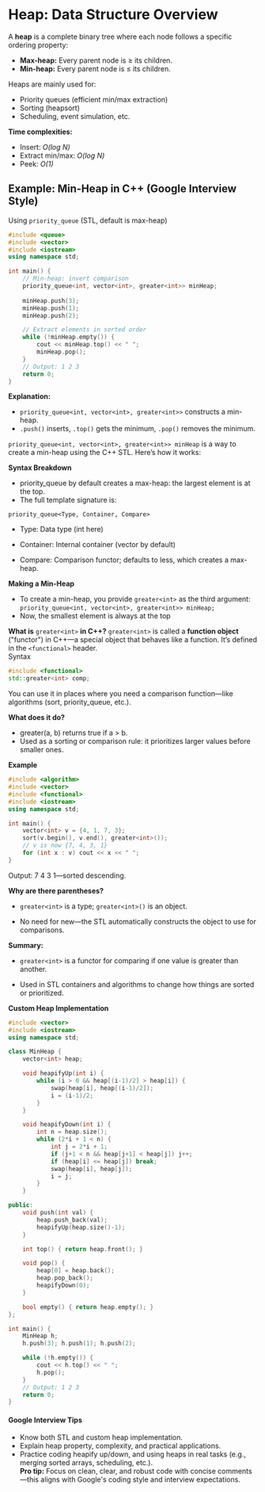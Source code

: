 # Heap: Data Structure Overview
A **heap** is a complete binary tree where each node follows a specific ordering property:
* **Max-heap:** Every parent node is ≥ its children.
* **Min-heap:** Every parent node is ≤ its children.  

Heaps are mainly used for:
* Priority queues (efficient min/max extraction)
* Sorting (heapsort)
* Scheduling, event simulation, etc.  

**Time complexities:**
* Insert: *O(log N)*
* Extract min/max: *O(log N)*
* Peek: *O(1)*

## Example: Min-Heap in C++ (Google Interview Style)
Using `priority_queue` (STL, default is max-heap)
```cpp
#include <queue>
#include <vector>
#include <iostream>
using namespace std;

int main() {
    // Min-heap: invert comparison
    priority_queue<int, vector<int>, greater<int>> minHeap;
    
    minHeap.push(3);
    minHeap.push(1);
    minHeap.push(2);

    // Extract elements in sorted order
    while (!minHeap.empty()) {
        cout << minHeap.top() << " ";
        minHeap.pop();
    }
    // Output: 1 2 3
    return 0;
}
```
**Explanation:**  
* `priority_queue<int, vector<int>, greater<int>>` constructs a min-heap.  
* `.push()` inserts, `.top()` gets the minimum, `.pop()` removes the minimum.
  
`priority_queue<int, vector<int>, greater<int>> minHeap` is a way to create a min-heap using the C++ STL. Here’s how it works:
  

**Syntax Breakdown**
* priority_queue<T> by default creates a max-heap: the largest element is at the top.
* The full template signature is:
  
`priority_queue<Type, Container, Compare>`
  
* Type: Data type (int here)

* Container: Internal container (vector<int> by default)

* Compare: Comparison functor; defaults to less<Type>, which creates a max-heap. 

  
**Making a Min-Heap** 
  
* To create a min-heap, you provide `greater<int>` as the third argument:  
`priority_queue<int, vector<int>, greater<int>> minHeap;`
* Now, the smallest element is always at the top

  
**What is** `greater<int>` **in C++?**
`greater<int>` is called a **function object** ("functor") in C++—a special object that behaves like a function. It’s defined in the `<functional>` header.  
Syntax
  
```cpp
#include <functional>
std::greater<int> comp;
```
You can use it in places where you need a comparison function—like algorithms (sort, priority_queue, etc.).  

**What does it do?**  
* greater<int>(a, b) returns true if a > b.
* Used as a sorting or comparison rule: it prioritizes larger values before smaller ones.  

**Example**  
```cpp
#include <algorithm>
#include <vector>
#include <functional>
#include <iostream>
using namespace std;

int main() {
    vector<int> v = {4, 1, 7, 3};
    sort(v.begin(), v.end(), greater<int>());
    // v is now {7, 4, 3, 1}
    for (int x : v) cout << x << " ";
}
```

Output: 7 4 3 1—sorted descending.

  
**Why are there parentheses?**  
* `greater<int>` is a type; `greater<int>()` is an object.

* No need for new—the STL automatically constructs the object to use for comparisons.
  
**Summary:**  

* `greater<int>` is a functor for comparing if one value is greater than another.

* Used in STL containers and algorithms to change how things are sorted or prioritized.


**Custom Heap Implementation**
  

```cpp
#include <vector>
#include <iostream>
using namespace std;

class MinHeap {
    vector<int> heap;

    void heapifyUp(int i) {
        while (i > 0 && heap[(i-1)/2] > heap[i]) {
            swap(heap[i], heap[(i-1)/2]);
            i = (i-1)/2;
        }
    }

    void heapifyDown(int i) {
        int n = heap.size();
        while (2*i + 1 < n) {
            int j = 2*i + 1;
            if (j+1 < n && heap[j+1] < heap[j]) j++;
            if (heap[i] <= heap[j]) break;
            swap(heap[i], heap[j]);
            i = j;
        }
    }

public:
    void push(int val) {
        heap.push_back(val);
        heapifyUp(heap.size()-1);
    }

    int top() { return heap.front(); }

    void pop() {
        heap[0] = heap.back();
        heap.pop_back();
        heapifyDown(0);
    }

    bool empty() { return heap.empty(); }
};

int main() {
    MinHeap h;
    h.push(3); h.push(1); h.push(2);

    while (!h.empty()) {
        cout << h.top() << " ";
        h.pop();
    }
    // Output: 1 2 3
    return 0;
}
```
#### Google Interview Tips
* Know both STL and custom heap implementation.
* Explain heap property, complexity, and practical applications.
* Practice coding heapify up/down, and using heaps in real tasks (e.g., merging sorted arrays, scheduling, etc.).  
**Pro tip:** Focus on clean, clear, and robust code with concise comments—this aligns with Google's coding style and interview expectations.
